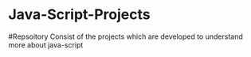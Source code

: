 # Java-Script-Projects
#Repsoitory Consist of the projects which are developed to understand more about java-script
